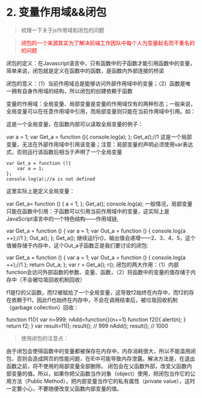 # 2. 变量作用域&&闭包

> 梳理一下关于js作用域和闭包的问题

> <font color = red>闭包的一个来源其实为了解决前端工作团队中每个人为变量起名而不重名的的问题</font>

闭包的定义：在Javascript语言中，只有函数中的子函数才能引用函数中的变量，简单来说，闭包就是定义在函数中的函数，是函数内外部连接的桥梁

闭包的意义：（1）当前作用域总是能够访问外部作用域中的变量；（2）函数是唯一拥有自身作用域的结构，所以闭包的创建依赖于函数

变量的作用域：全局变量、局部变量是变量的作用域仅有的两种形态；一般来说，全局变量可以在任意作用域中引用，而局部变量则只能在当前作用域中引用。如：

这是一个全局变量，在函数内部可以读取全局变量的例子：

var a = 1;
	var Get_a = function (){
	    console.log(a);
	};
	Get_a();//1
这是一个局部变量，无法在外部作用域中引用该变量；注意：局部变量的声明必须使用var表达式，否则运行该函数后相当于声明了一个全局变量

	var Get_a = function (){
		var a = 1;
	};
	console.log(a);//a is not defined
这里实际上是定义全局变量：

var Get_a= function ()
{
    a = 1;
};
Get_a();
console.log(a);
一般情况，局部变量只能在函数中引用：子函数可以引用当前作用域中的变量，这实际上是JavaScript语言中的一个特色结构——作用域链,

var Get_a = function ()
{
    var a = 1;
    var Out_a = function ()
    {
        console.log(a ++);//1
    };
    Out_a();
};
Get_a();
继续运行r()，输出值会递增——2、3、4、5，这个值被存储于内存中，这个Out_a子函数正是我们要讨论的闭包:

var Get_a = function ()
{
    var a = 1;
    var Out_a = function ()
    {
        console.log(a ++);//1
    };
    return Out_a;
};
var r = Get_a();
r();
闭包的两大作用：（1）内部function会访问外部函数的参数、变量、函数，（2）将函数中的变量的值存储于内存中（不会被垃圾回收机制回收）

f1是f2的父函数，而f2被赋给了一个全局变量，这导致f2始终在内存中，而f2的存在依赖于f1，因此f1也始终在内存中，不会在调用结束后，被垃圾回收机制（garbage collection）回收：

 function f1(){
    	var n=999;
    	nAdd=function(){n+=1}
    	function f2(){
        	alert(n);
        }
    	return f2;
    }
    var result=f1();
    result(); // 999
    nAdd();
    result(); // 1000
> 使用闭包的注意点：

由于闭包会使得函数中的变量都被保存在内存中，内存消耗很大，所以不能滥用闭包，否则会造成网页的性能问题，在IE中可能导致内存泄露。解决方法是，在退出函数之前，将不使用的局部变量全部删除。
闭包会在父函数外部，改变父函数内部变量的值。所以，如果你把父函数当作对象（object）使用，把闭包当作它的公用方法（Public Method），把内部变量当作它的私有属性（private value），这时一定要小心，不要随便改变父函数内部变量的值。
